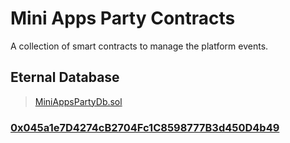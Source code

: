# Mini Apps Party Contracts

A collection of smart contracts to manage the platform events.


## Eternal Database
> [MiniAppsPartyDb.sol](/MiniAppsPartyDb.sol)

### [0x045a1e7D4274cB2704Fc1C8598777B3d450D4b49](https://basescan.org/address/0x045a1e7d4274cb2704fc1c8598777b3d450d4b49#code)
